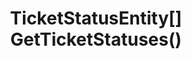 ﻿---
uid: crmscript_ref_NSListAgent_GetTicketStatuses
title: TicketStatusEntity[] GetTicketStatuses()
intellisense: NSListAgent.GetTicketStatuses
keywords: NSListAgent, GetTicketStatuses
so.topic: reference
---



